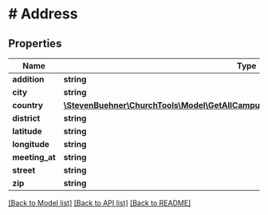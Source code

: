 # # Address

## Properties

Name | Type | Description | Notes
------------ | ------------- | ------------- | -------------
**addition** | **string** |  |
**city** | **string** |  |
**country** | [**\StevenBuehner\ChurchTools\Model\GetAllCampuses200ResponseDataInnerAddressCountry**](GetAllCampuses200ResponseDataInnerAddressCountry.md) |  | [optional]
**district** | **string** |  |
**latitude** | **string** |  |
**longitude** | **string** |  |
**meeting_at** | **string** |  |
**street** | **string** |  |
**zip** | **string** |  |

[[Back to Model list]](../../README.md#models) [[Back to API list]](../../README.md#endpoints) [[Back to README]](../../README.md)

